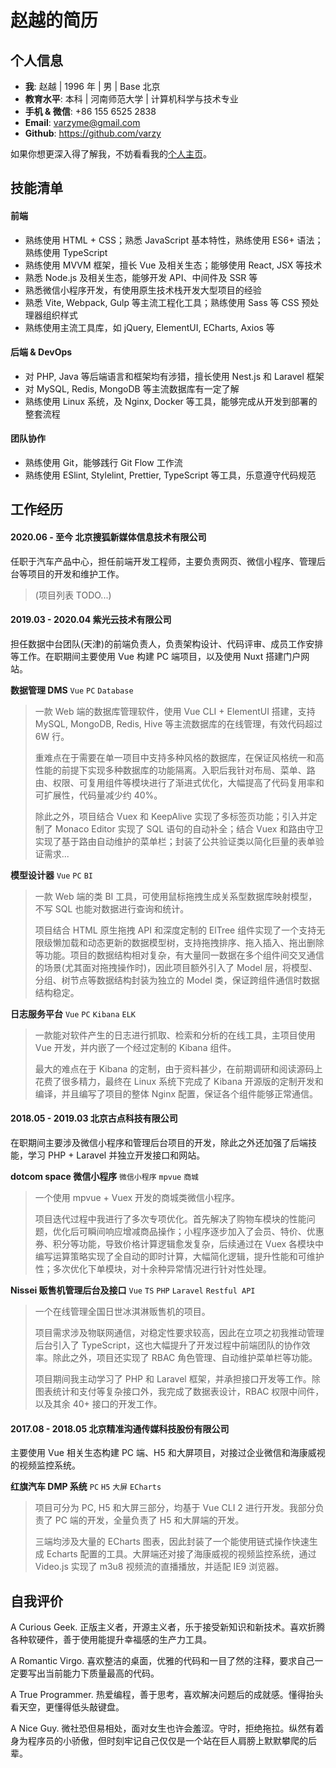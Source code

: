 # 赵越的简历

## 个人信息

- **我**: 赵越 | 1996 年 | 男 | Base 北京
- **教育水平**: 本科 | 河南师范大学 | 计算机科学与技术专业
- **手机 & 微信**: +86 155 6525 2838
- **Email**: varzyme@gmail.com
- **Github**: <https://github.com/varzy>

如果你想更深入得了解我，不妨看看我的[个人主页](https://varzy.me/)。

## 技能清单

#### 前端

- 熟练使用 HTML + CSS；熟悉 JavaScript 基本特性，熟练使用 ES6+ 语法；熟练使用 TypeScript
- 熟练使用 MVVM 框架，擅长 Vue 及相关生态；能够使用 React, JSX 等技术
- 熟悉 Node.js 及相关生态，能够开发 API、中间件及 SSR 等
- 熟悉微信小程序开发，有使用原生技术栈开发大型项目的经验
- 熟悉 Vite, Webpack, Gulp 等主流工程化工具；熟练使用 Sass 等 CSS 预处理器组织样式
- 熟练使用主流工具库，如 jQuery, ElementUI, ECharts, Axios 等

#### 后端 & DevOps

- 对 PHP, Java 等后端语言和框架均有涉猎，擅长使用 Nest.js 和 Laravel 框架
- 对 MySQL, Redis, MongoDB 等主流数据库有一定了解
- 熟练使用 Linux 系统，及 Nginx, Docker 等工具，能够完成从开发到部署的整套流程

#### 团队协作

- 熟练使用 Git，能够践行 Git Flow 工作流
- 熟练使用 ESlint, Stylelint, Prettier, TypeScript 等工具，乐意遵守代码规范

## 工作经历

#### 2020.06 - 至今 北京搜狐新媒体信息技术有限公司

任职于汽车产品中心，担任前端开发工程师，主要负责网页、微信小程序、管理后台等项目的开发和维护工作。

> (项目列表 TODO...)

#### 2019.03 - 2020.04 紫光云技术有限公司

担任数据中台团队(天津)的前端负责人，负责架构设计、代码评审、成员工作安排等工作。在职期间主要使用 Vue 构建 PC 端项目，以及使用 Nuxt 搭建门户网站。

**数据管理 DMS** `Vue` `PC` `Database`

> 一款 Web 端的数据库管理软件，使用 Vue CLI + ElementUI 搭建，支持 MySQL, MongoDB, Redis, Hive 等主流数据库的在线管理，有效代码超过 6W 行。
>
> 重难点在于需要在单一项目中支持多种风格的数据库，在保证风格统一和高性能的前提下实现多种数据库的功能隔离。入职后我针对布局、菜单、路由、权限、可复用组件等模块进行了渐进式优化，大幅提高了代码复用率和可扩展性，代码量减少约 40%。
>
> 除此之外，项目结合 Vuex 和 KeepAlive 实现了多标签页功能；引入并定制了 Monaco Editor 实现了 SQL 语句的自动补全；结合 Vuex 和路由守卫实现了基于路由自动维护的菜单栏；封装了公共验证类以简化巨量的表单验证需求...

**模型设计器** `Vue` `PC` `BI`

> 一款 Web 端的类 BI 工具，可使用鼠标拖拽生成关系型数据库映射模型，不写 SQL 也能对数据进行查询和统计。
>
> 项目结合 HTML 原生拖拽 API 和深度定制的 ElTree 组件实现了一个支持无限级懒加载和动态更新的数据模型树，支持拖拽排序、拖入插入、拖出删除等功能。项目的数据结构相对复杂，有大量同一数据在多个组件间交叉通信的场景(尤其面对拖拽操作时)，因此项目额外引入了 Model 层，将模型、分组、树节点等数据结构封装为独立的 Model 类，保证跨组件通信时数据结构稳定。

**日志服务平台** `Vue` `PC` `Kibana` `ELK`

> 一款能对软件产生的日志进行抓取、检索和分析的在线工具，主项目使用 Vue 开发，并内嵌了一个经过定制的 Kibana 组件。
>
> 最大的难点在于 Kibana 的定制，由于资料甚少，在前期调研和阅读源码上花费了很多精力，最终在 Linux 系统下完成了 Kibana 开源版的定制开发和编译，并且编写了项目的整体 Nginx 配置，保证各个组件能够正常通信。

#### 2018.05 - 2019.03 北京古点科技有限公司

在职期间主要涉及微信小程序和管理后台项目的开发，除此之外还加强了后端技能，学习 PHP + Laravel 并独立开发接口和网站。

**dotcom space 微信小程序** `微信小程序` `mpvue` `商城`

> 一个使用 mpvue + Vuex 开发的商城类微信小程序。
>
> 项目迭代过程中我进行了多次专项优化。首先解决了购物车模块的性能问题，优化后可瞬间响应增减商品操作；小程序逐步加入了会员、特价、优惠券、积分等功能，导致价格计算逻辑愈发复杂，后续通过在 Vuex 各模块中编写运算策略实现了全自动的即时计算，大幅简化逻辑，提升性能和可维护性；多次优化下单模块，对十余种异常情况进行针对性处理。

**Nissei 贩售机管理后台及接口** `Vue` `TS` `PHP` `Laravel` `Restful API`

> 一个在线管理全国日世冰淇淋贩售机的项目。
>
> 项目需求涉及物联网通信，对稳定性要求较高，因此在立项之初我推动管理后台引入了 TypeScript，这也大幅提升了开发过程中前端团队的协作效率。除此之外，项目还实现了 RBAC 角色管理、自动维护菜单栏等功能。
>
> 项目期间我主动学习了 PHP 和 Laravel 框架，并承担接口开发等工作。除图表统计和支付等复杂接口外，我完成了数据表设计，RBAC 权限中间件，以及其余 40+ 接口的开发工作。

#### 2017.08 - 2018.05 北京精准沟通传媒科技股份有限公司

主要使用 Vue 相关生态构建 PC 端、H5 和大屏项目，对接过企业微信和海康威视的视频监控系统。

**红旗汽车 DMP 系统** `PC` `H5` `大屏` `ECharts`

> 项目可分为 PC, H5 和大屏三部分，均基于 Vue CLI 2 进行开发。我部分负责了 PC 端的开发，全量负责了 H5 和大屏端的开发。
>
> 三端均涉及大量的 ECharts 图表，因此封装了一个能使用链式操作快速生成 Echarts 配置的工具。大屏端还对接了海康威视的视频监控系统，通过 Video.js 实现了 m3u8 视频流的直播播放，并适配 IE9 浏览器。

## 自我评价

A Curious Geek. 正版主义者，开源主义者，乐于接受新知识和新技术。喜欢折腾各种软硬件，善于使用能提升幸福感的生产力工具。

A Romantic Virgo. 喜欢整洁的桌面，优雅的代码和一目了然的注释，要求自己一定要写出当前能力下质量最高的代码。

A True Programmer. 热爱编程，善于思考，喜欢解决问题后的成就感。懂得抬头看天空，更懂得低头敲键盘。

A Nice Guy. 微社恐但易相处，面对女生也许会羞涩。守时，拒绝拖拉。纵然有着身为程序员的小骄傲，但时刻牢记自己仅仅是一个站在巨人肩膀上默默攀爬的后辈。
